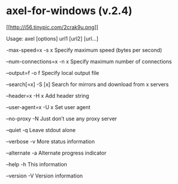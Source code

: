 # axel-for-windows (v.2.4)

[[http://i56.tinypic.com/2crak9u.png]]

Usage: axel [options] url1 [url2] [url...]

-max-speed=x -s x Specify maximum speed (bytes per second)

–num-connections=x -n x Specify maximum number of connections

–output=f -o f Specify local output file

–search[=x] -S [x] Search for mirrors and download from x servers

–header=x -H x Add header string

–user-agent=x -U x Set user agent

–no-proxy -N Just don’t use any proxy server

–quiet -q Leave stdout alone

–verbose -v More status information

–alternate -a Alternate progress indicator

–help -h This information

–version -V Version information
